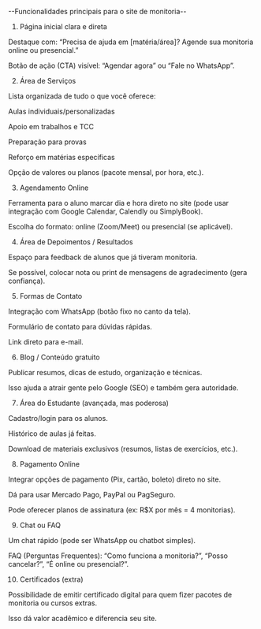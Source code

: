 --Funcionalidades principais para o site de monitoria--

1. Página inicial clara e direta

Destaque com: “Precisa de ajuda em [matéria/área]? Agende sua monitoria online ou presencial.”

Botão de ação (CTA) visível: “Agendar agora” ou “Fale no WhatsApp”.

2. Área de Serviços

Lista organizada de tudo o que você oferece:

Aulas individuais/personalizadas

Apoio em trabalhos e TCC

Preparação para provas

Reforço em matérias específicas

Opção de valores ou planos (pacote mensal, por hora, etc.).

3. Agendamento Online

Ferramenta para o aluno marcar dia e hora direto no site (pode usar integração com Google Calendar, Calendly ou SimplyBook).

Escolha do formato: online (Zoom/Meet) ou presencial (se aplicável).

4. Área de Depoimentos / Resultados

Espaço para feedback de alunos que já tiveram monitoria.

Se possível, colocar nota ou print de mensagens de agradecimento (gera confiança).

5. Formas de Contato

Integração com WhatsApp (botão fixo no canto da tela).

Formulário de contato para dúvidas rápidas.

Link direto para e-mail.

6. Blog / Conteúdo gratuito

Publicar resumos, dicas de estudo, organização e técnicas.

Isso ajuda a atrair gente pelo Google (SEO) e também gera autoridade.

7. Área do Estudante (avançada, mas poderosa)

Cadastro/login para os alunos.

Histórico de aulas já feitas.

Download de materiais exclusivos (resumos, listas de exercícios, etc.).

8. Pagamento Online

Integrar opções de pagamento (Pix, cartão, boleto) direto no site.

Dá para usar Mercado Pago, PayPal ou PagSeguro.

Pode oferecer planos de assinatura (ex: R$X por mês = 4 monitorias).

9. Chat ou FAQ

Um chat rápido (pode ser WhatsApp ou chatbot simples).

FAQ (Perguntas Frequentes): “Como funciona a monitoria?”, “Posso cancelar?”, “É online ou presencial?”.

10. Certificados (extra)

Possibilidade de emitir certificado digital para quem fizer pacotes de monitoria ou cursos extras.

Isso dá valor acadêmico e diferencia seu site.